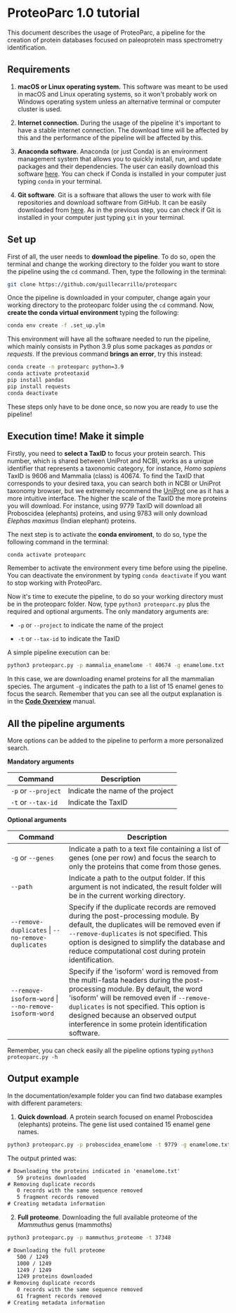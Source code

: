 # ProteoParc 1.0 tutorial

This document describes the usage of ProteoParc, a pipeline for the creation of protein databases focused on paleoprotein mass spectrometry identification.

## Requirements

1.  **macOS or Linux operating system.** This software was meant to be used in macOS and Linux operating systems, so it won't probably work on Windows operating system unless an alternative terminal or computer cluster is used.

2.  **Internet connection.** During the usage of the pipeline it's important to have a stable internet connection. The download time will be affected by this and the performance of the pipeline will be affected by this.

3.  **Anaconda software**. Anaconda (or just Conda) is an environment management system that allows you to quickly install, run, and update packages and their dependencies. The user can easily download this software [here](https://www.anaconda.com/download). You can check if Conda is installed in your computer just typing `conda` in your terminal.

4.  **Git software**. Git is a software that allows the user to work with file repositories and download software from GitHub. It can be easily downloaded from [here](https://git-scm.com). As in the previous step, you can check if Git is installed in your computer just typing `git` in your terminal.

## Set up

First of all, the user needs to **download the pipeline**. To do so, open the terminal and change the working directory to the folder you want to store the pipeline using the `cd` command. Then, type the following in the terminal:

``` bash
git clone https://github.com/guillecarrillo/proteoparc
```

Once the pipeline is downloaded in your computer, change again your working directory to the proteoparc folder using the `cd` command. Now, **create the conda virtual environment** typing the following:

``` bash
conda env create -f .set_up.ylm
```

This environment will have all the software needed to run the pipeline, which mainly consists in Python 3.9 plus some packages as *pandas* or *requests*. If the previous command **brings an error**, try this instead:

``` bash
conda create -n proteoparc python=3.9
conda activate proteotaxid
pip install pandas
pip install requests
conda deactivate
```

These steps only have to be done once, so now you are ready to use the pipeline!

## Execution time! Make it simple

Firstly, you need to **select a TaxID** to focus your protein search. This number, which is shared between UniProt and NCBI, works as a unique identifier that represents a taxonomic category, for instance, *Homo sapiens* TaxID is 9606 and Mammalia (class) is 40674. To find the TaxID that corresponds to your desired taxa, you can search both in NCBI or UniProt taxonomy browser, but we extremely recommend the [UniProt](https://www.uniprot.org/taxonomy) one as it has a more intuitive interface. The higher the scale of the TaxID the more proteins you will download. For instance, using 9779 TaxID will download all Proboscidea (elephants) proteins, and using 9783 will only download *Elephas maximus* (Indian elephant) proteins.

The next step is to activate the **conda enviroment**, to do so, type the following command in the terminal:

``` bash
conda activate proteoparc
```

Remember to activate the environment every time before using the pipeline. You can deactivate the environment by typing `conda deactivate` if you want to stop working with ProteoParc.

Now it's time to execute the pipeline, to do so your working directory must be in the proteoparc folder. Now, type `python3 proteoparc.py` plus the required and optional arguments. The only mandatory arguments are:

-   `-p` or `--project` to indicate the name of the project

-   `-t` or `--tax-id` to indicate the TaxID

A simple pipeline execution can be:

``` bash
python3 proteoparc.py -p mammalia_enamelome -t 40674 -g enamelome.txt
```

In this case, we are downloading enamel proteins for all the mammalian species. The argument `-g` indicates the path to a list of 15 enamel genes to focus the search. Remember that you can see all the output explanation is in the [**Code Overview**](documentation/code.md) manual.

## All the pipeline arguments

More options can be added to the pipeline to perform a more personalized search.

**Mandatory arguments**

| Command             | Description                      |
|---------------------|----------------------------------|
| `-p` or `--project` | Indicate the name of the project |
| `-t` or `--tax-id`  | Indicate the TaxID               |

**Optional arguments**

| Command                                               | Description                                                                                                                                                                                                                                                                                                      |
|----------------|--------------------------------------------------------|
| `-g` or `--genes`                                     | Indicate a path to a text file containing a list of genes (one per row) and focus the search to only the proteins that come from those genes.                                                                                                                                                                    |
| `--path`                                              | Indicate a path to the output folder. If this argument is not indicated, the result folder will be in the current working directory.                                                                                                                                                                             |
| `--remove-duplicates` \| `--no-remove-duplicates`     | Specify if the duplicate records are removed during the post-processing module. By default, the duplicates will be removed even if `--remove-duplicates` is not specified. This option is designed to simplify the database and reduce computational cost during protein identification.                         |
| `--remove-isoform-word` \| `--no-remove-isoform-word` | Specify if the 'isoform' word is removed from the multi-fasta headers during the post-processing module. By default, the word 'isoform' will be removed even if `--remove-duplicates` is not specified. This option is designed because an observed output interference in some protein identification software. |

Remember, you can check easily all the pipeline options typing `python3 proteoparc.py -h`

## Output example

In the documentation/example folder you can find two database examples with different parameters:

1.  **Quick download**. A protein search focused on enamel Proboscidea (elephants) proteins. The gene list used contained 15 enamel gene names.

``` bash
python3 proteoparc.py -p proboscidea_enamelome -t 9779 -g enamelome.txt
```

The output printed was:

``` texinfo
# Downloading the proteins indicated in 'enamelome.txt'
   59 proteins downloaded
# Removing duplicate records
   0 records with the same sequence removed
   5 fragment records removed
# Creating metadata information
```

2.  **Full proteome**. Downloading the full available proteome of the *Mammuthus* genus (mammoths)

``` bash
python3 proteoparc.py -p mammuthus_proteome -t 37348
```

``` texinfo
# Downloading the full proteome
   500 / 1249
   1000 / 1249
   1249 / 1249
   1249 proteins downloaded
# Removing duplicate records
   0 records with the same sequence removed
   61 fragment records removed
# Creating metadata information
```
